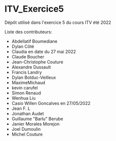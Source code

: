 # ITV_Exercice5
Dépôt utilisé dans l'exercice 5 du cours ITV été 2022

Liste des contributeurs:

- Abdellatif Boumediane
- Dylan Côté
- Claudia en date du 27 mai 2022
- Claude Boucher
- Jean-Christophe Couture
- Alexandre Dussault
- Francis Landry
- Dylan Bolduc-Veilleux
- MaximeMichaud
- kevin carufel
- Simon Renaud
- Wenhua Liu
- Casio Willen Goncalves en 27/05/2022
- Jean F. L
- Jonathan Audet
- Guillaume "Barlu" Berube
- Janier Morales Morejon
- Joel Dumoulin
- Michel Couture

